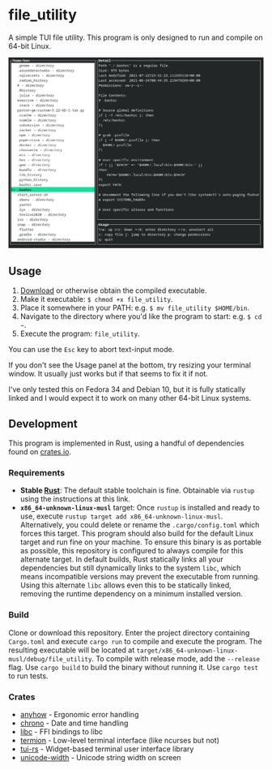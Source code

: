 # file_utility

A simple TUI file utility.  This program is only designed to run and compile on 64-bit Linux.

![screenshot](https://github.com/deciduously/file_utility/blob/main/assets/screen_0.png)

## Usage

1. [Download](https://github.com/deciduously/file_utility/releases) or otherwise obtain the compiled executable.
1. Make it executable: `$ chmod +x file_utility`.
1. Place it somewhere in your PATH: e.g. `$ mv file_utility $HOME/bin`.
1. Navigate to the directory where you'd like the program to start: e.g. `$ cd ~`.
1. Execute the program: `file_utility`.

You can use the `Esc` key to abort text-input mode.

If you don't see the Usage panel at the bottom, try resizing your terminal window.  It usually just works but if that seems to fix it if not.

I've only tested this on Fedora 34 and Debian 10, but it is fully statically linked and I would expect it to work on many other 64-bit Linux systems.

## Development

This program is implemented in Rust, using a handful of dependencies found on [crates.io](https://crates.io/).

### Requirements

* **Stable [Rust](https://www.rust-lang.org/tools/install)**:  The default stable toolchain is fine.  Obtainable via `rustup` using the instructions at this link.
* **`x86_64-unknown-linux-musl`** target: Once `rustup` is installed and ready to use, execute `rustup target add x86_64-unknown-linux-musl`.  Alternatively, you could delete or rename the `.cargo/config.toml` which forces this target.  This program should also build for the default Linux target and run fine on your machine.  To ensure this binary is as portable as possible, this repository is configured to always compile for this alternate target.  In default builds, Rust statically links all your dependencies but still dynamically links to the system `libc`, which means incompatible versions may prevent the executable from running.  Using this alternate `libc` allows even this to be statically linked, removing the runtime dependency on a minimum installed version.

### Build

Clone or download this repository.  Enter the project directory containing `Cargo.toml` and execute `cargo run` to compile and execute the program.  The resulting executable will be located at `target/x86_64-unknown-linux-musl/debug/file_utility`.  To compile with release mode, add the `--release` flag.  Use `cargo build` to build the binary without running it.  Use `cargo test` to run tests.

### Crates

* [anyhow](https://github.com/dtolnay/anyhow) - Ergonomic error handling
* [chrono](https://github.com/chronotope/chrono) - Date and time handling
* [libc](https://github.com/rust-lang/libc) - FFI bindings to libc
* [termion](https://gitlab.redox-os.org/redox-os/termion) - Low-level terminal interface (like ncurses but not)
* [tui-rs](https://github.com/fdehau/tui-rs) - Widget-based terminal user interface library
* [unicode-width](https://unicode-rs.github.io/unicode-width/unicode_width/index.html) - Unicode string width on screen
